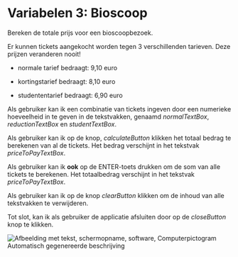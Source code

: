 # Variabelen 3: Bioscoop

Bereken de totale prijs voor een bioscoopbezoek.

Er kunnen tickets aangekocht worden tegen 3 verschillenden tarieven.
Deze prijzen veranderen nooit!

-   normale tarief bedraagt: 9,10 euro

-   kortingstarief bedraagt: 8,10 euro

-   studententarief bedraagt: 6,90 euro

Als gebruiker kan ik een combinatie van tickets ingeven door een
numerieke hoeveelheid in te geven in de tekstvakken, genaamd
*normalTextBox*, *reductionTextBox* en *studentTextBox*.

Als gebruiker kan ik op de knop, *calculateButton* klikken het totaal
bedrag te berekenen van al de tickets. Het bedrag verschijnt in het
tekstvak *priceToPayTextBox*.

Als gebruiker kan ik **ook** op de ENTER-toets drukken om de som van
alle tickets te berekenen. Het totaalbedrag verschijnt in het tekstvak
*priceToPayTextBox*.

Als gebruiker kan ik op de knop *clearButton* klikken om de inhoud van
alle tekstvakken te verwijderen.

Tot slot, kan ik als gebruiker de applicatie afsluiten door op de
*closeButton* knop te klikken.

![Afbeelding met tekst, schermopname, software, Computerpictogram
Automatisch gegenereerde
beschrijving](./media/image1.png)
